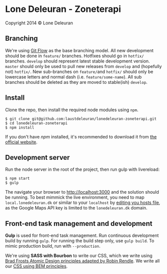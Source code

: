 # Lone Deleuran - Zoneterapi


Copyright 2014 &copy; Lone Deleuran


## Branching

We're using [Git Flow](http://nvie.com/posts/a-successful-git-branching-model/) as the base branching model. All new development should be done in `feature/` branches. Hotfixes should go in `hotfix/` branches. `develop` should represent latest stable development version. `master` should only be used to pull new releases from `develop` and (hopefully not) `hotfix/`. New sub-branches on `feature/`and `hotfix/` should only be lowercase letters and normal dash (i.e. `feature/some-name`). All sub branches should be deleted as they are moved to stable(ish) `develop`. 



## Install

Clone the repo, then install the required node modules using `npm`.

	$ git clone git@github.com:laustdeleuran/lonedeleuran-zoneterapi.git
	$ cd lonedeleuran-zoneterapi
	$ npm install

If you don't have _npm_ installed, it's recommended to download it from [the official website](http://nodejs.org/).



## Development server

Run the node server in the root of the project, then run gulp with livereload: 

	$ npm start
	$ gulp

The navigate your browser to [http://localhost:3000](http://localhost:3000) and the solution should be running. To  best mimmick the live environment, you need to map `local.lonedeleuran.dk` or similar to your `localhost` by [editing you hosts file](http://www.howtogeek.com/howto/27350/beginner-geek-how-to-edit-your-hosts-file/), as the Google Maps API key is limited to the `lonedeleuran.dk` domain.



## Front-end task management and development

__Gulp__ is used for front-end task management. Run continuous development build by running `gulp`. For running the build step only, use `gulp build`. To mimic production build, run with `--production`. 

We're using __SASS with Bourbon__ to write our CSS, which we write using [Brad Frosts Atomic Design principles adapted by Robin Rendle](http://robinrendle.com/essays/the-other-interface). We write all our [CSS using BEM principles](http://csswizardry.com/2013/01/mindbemding-getting-your-head-round-bem-syntax/).
